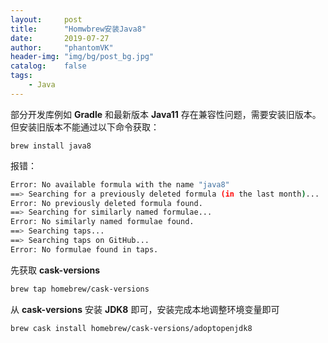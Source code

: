 ```yaml
---
layout:     post
title:      "Homwbrew安装Java8"
date:       2019-07-27
author:     "phantomVK"
header-img: "img/bg/post_bg.jpg"
catalog:    false
tags:
    - Java
---
```


部分开发库例如 __Gradle__ 和最新版本 __Java11__ 存在兼容性问题，需要安装旧版本。但安装旧版本不能通过以下命令获取：

```basg
brew install java8
```

报错：

```bash
Error: No available formula with the name "java8"
==> Searching for a previously deleted formula (in the last month)...
Error: No previously deleted formula found.
==> Searching for similarly named formulae...
Error: No similarly named formulae found.
==> Searching taps...
==> Searching taps on GitHub...
Error: No formulae found in taps.
```

先获取 __cask-versions__

```bash
brew tap homebrew/cask-versions
```

从 __cask-versions__ 安装 __JDK8__ 即可，安装完成本地调整环境变量即可

```bash
brew cask install homebrew/cask-versions/adoptopenjdk8
```

